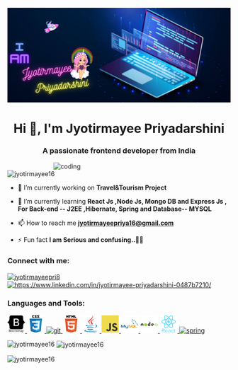 ![logo](https://github.com/Jyotirmayee16/Jyotirmayee16/blob/main/ban1.png?raw=true)
<h1 align="center">Hi <CODERS> 👋, I'm Jyotirmayee Priyadarshini</h1>
<h3 align="center">A passionate frontend developer from India</h3>

<img align="right" alt="coding" width="400" src="https://mir-s3-cdn-cf.behance.net/project_modules/disp/601014116770475.6068beff4640a.gif">

<p align="left"> <img src="https://komarev.com/ghpvc/?username=jyotirmayee16&label=Profile%20views&color=0e75b6&style=flat" alt="jyotirmayee16" /> </p>

- 🔭 I’m currently working on **Travel&Tourism Project**

- 🌱 I’m currently learning **React Js ,Node Js, Mongo DB and Express Js , For Back-end -- J2EE ,Hibernate, Spring and Database-- MYSQL**

- 📫 How to reach me **jyotirmayeepriya16@gmail.com**

- ⚡ Fun fact **I am Serious and confusing..🫤🫠**

<h3 align="left">Connect with me:</h3>
<p align="left">
<a href="https://twitter.com/jyotirmayeepri8" target="blank"><img align="center" src="https://raw.githubusercontent.com/rahuldkjain/github-profile-readme-generator/master/src/images/icons/Social/twitter.svg" alt="jyotirmayeepri8" height="30" width="40" /></a>
<a href="https://linkedin.com/in/https://www.linkedin.com/in/jyotirmayee-priyadarshini-0487b7210/" target="blank"><img align="center" src="https://raw.githubusercontent.com/rahuldkjain/github-profile-readme-generator/master/src/images/icons/Social/linked-in-alt.svg" alt="https://www.linkedin.com/in/jyotirmayee-priyadarshini-0487b7210/" height="30" width="40" /></a>
</p>

<h3 align="left">Languages and Tools:</h3>
<p align="left"> <a href="https://getbootstrap.com" target="_blank" rel="noreferrer"> <img src="https://raw.githubusercontent.com/devicons/devicon/master/icons/bootstrap/bootstrap-plain-wordmark.svg" alt="bootstrap" width="40" height="40"/> </a> <a href="https://www.w3schools.com/css/" target="_blank" rel="noreferrer"> <img src="https://raw.githubusercontent.com/devicons/devicon/master/icons/css3/css3-original-wordmark.svg" alt="css3" width="40" height="40"/> </a> <a href="https://git-scm.com/" target="_blank" rel="noreferrer"> <img src="https://www.vectorlogo.zone/logos/git-scm/git-scm-icon.svg" alt="git" width="40" height="40"/> </a> <a href="https://www.w3.org/html/" target="_blank" rel="noreferrer"> <img src="https://raw.githubusercontent.com/devicons/devicon/master/icons/html5/html5-original-wordmark.svg" alt="html5" width="40" height="40"/> </a> <a href="https://www.java.com" target="_blank" rel="noreferrer"> <img src="https://raw.githubusercontent.com/devicons/devicon/master/icons/java/java-original.svg" alt="java" width="40" height="40"/> </a> <a href="https://developer.mozilla.org/en-US/docs/Web/JavaScript" target="_blank" rel="noreferrer"> <img src="https://raw.githubusercontent.com/devicons/devicon/master/icons/javascript/javascript-original.svg" alt="javascript" width="40" height="40"/> </a> <a href="https://www.mysql.com/" target="_blank" rel="noreferrer"> <img src="https://raw.githubusercontent.com/devicons/devicon/master/icons/mysql/mysql-original-wordmark.svg" alt="mysql" width="40" height="40"/> </a> <a href="https://nodejs.org" target="_blank" rel="noreferrer"> <img src="https://raw.githubusercontent.com/devicons/devicon/master/icons/nodejs/nodejs-original-wordmark.svg" alt="nodejs" width="40" height="40"/> </a> <a href="https://reactjs.org/" target="_blank" rel="noreferrer"> <img src="https://raw.githubusercontent.com/devicons/devicon/master/icons/react/react-original-wordmark.svg" alt="react" width="40" height="40"/> </a> <a href="https://spring.io/" target="_blank" rel="noreferrer"> <img src="https://www.vectorlogo.zone/logos/springio/springio-icon.svg" alt="spring" width="40" height="40"/> </a> </p>

<p><img align="left" src="https://github-readme-stats.vercel.app/api/top-langs?username=jyotirmayee16&show_icons=true&locale=en&layout=compact" alt="jyotirmayee16" /></p>

<p>&nbsp;<img align="center" src="https://github-readme-stats.vercel.app/api?username=jyotirmayee16&show_icons=true&locale=en" alt="jyotirmayee16" /></p>

<p><img align="center" src="https://github-readme-streak-stats.herokuapp.com/?user=jyotirmayee16&" alt="jyotirmayee16" /></p>
